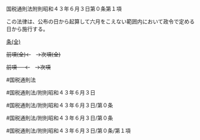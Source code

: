 国税通則法附則昭和４３年６月３日第０条第１項

この法律は、公布の日から起算して六月をこえない範囲内において政令で定める日から施行する。

[条(全)](国税通則法＿＿＿＿附則昭和４３年６月３日第０条_.md)

~~前項(全)←~~　~~→次項(全)~~

~~前項 　 ←~~　~~→次項~~



#国税通則法

#国税通則法/附則昭和４３年６月３日

#国税通則法/附則昭和４３年６月３日/第０条

#国税通則法/附則昭和４３年６月３日/第０条

#国税通則法/附則昭和４３年６月３日/第０条/第１項

